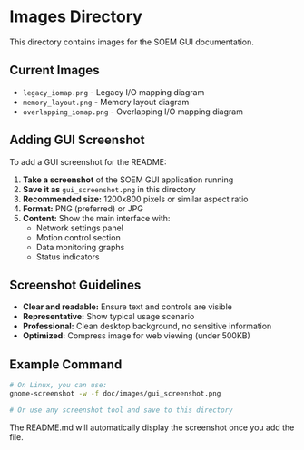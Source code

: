 # Images Directory

This directory contains images for the SOEM GUI documentation.

## Current Images

- `legacy_iomap.png` - Legacy I/O mapping diagram
- `memory_layout.png` - Memory layout diagram  
- `overlapping_iomap.png` - Overlapping I/O mapping diagram

## Adding GUI Screenshot

To add a GUI screenshot for the README:

1. **Take a screenshot** of the SOEM GUI application running
2. **Save it as** `gui_screenshot.png` in this directory
3. **Recommended size:** 1200x800 pixels or similar aspect ratio
4. **Format:** PNG (preferred) or JPG
5. **Content:** Show the main interface with:
   - Network settings panel
   - Motion control section
   - Data monitoring graphs
   - Status indicators

## Screenshot Guidelines

- **Clear and readable:** Ensure text and controls are visible
- **Representative:** Show typical usage scenario
- **Professional:** Clean desktop background, no sensitive information
- **Optimized:** Compress image for web viewing (under 500KB)

## Example Command

```bash
# On Linux, you can use:
gnome-screenshot -w -f doc/images/gui_screenshot.png

# Or use any screenshot tool and save to this directory
```

The README.md will automatically display the screenshot once you add the file. 